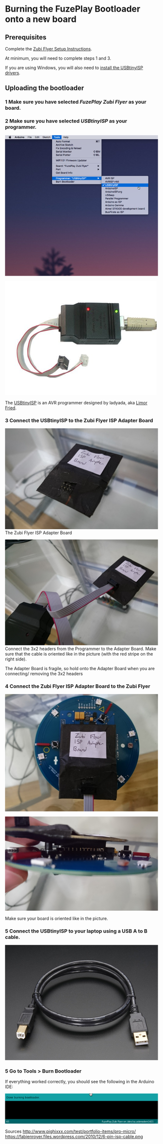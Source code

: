 # Burning the FuzePlay Bootloader onto a new board

## Prerequisites
Complete the [Zubi Flyer Setup Instructions](https://github.com/fuzeplay/flyer-dev-env-setup-instructions/blob/master/README.md).

At minimum, you will need to complete steps 1 and 3.

If you are using Windows, you will also need to [install the USBtinyISP drivers](https://learn.adafruit.com/usbtinyisp/drivers).

## Uploading the bootloader

### 1 Make sure you have selected *FuzePlay Zubi Flyer* as your board.

### 2 Make sure you have selected *USBtinyISP* as your programmer.

![Select the USBtinyISP](https://github.com/fuzeplay/flyer-dev-env-setup-instructions/blob/master/images/select_usb_tiny_isp.png?raw=true!)

![The USBtinyISP](https://github.com/fuzeplay/flyer-dev-env-setup-instructions/blob/master/images/usb_tiny_isp.jpg?raw=true)

The [USBtinyISP](https://learn.adafruit.com/usbtinyisp) is an AVR programmer designed by ladyada, aka [Limor Fried](https://en.wikipedia.org/wiki/Limor_Fried).

### 3 Connect the USBtinyISP to the Zubi Flyer ISP Adapter Board

![Zubi Flyer ISP Adapter Board](https://github.com/fuzeplay/flyer-dev-env-setup-instructions/blob/master/images/adapter.png?raw=true)
The Zubi Flyer ISP Adapter Board

![Connecting the Programmer to the Adapter Board](https://github.com/fuzeplay/flyer-dev-env-setup-instructions/blob/master/images/connect_programmer_to_adapter.png?raw=true)
Connect the 3x2 headers from the Programmer to the Adapter Board. Make sure that the cable is oriented like in the picture (with the red stripe on the right side).

The Adapter Board is fragile, so hold onto the Adapter Board when you are connecting/ removing the 3x2 headers

### 4 Connect the Zubi Flyer ISP Adapter Board to the Zubi Flyer

![Connection View One](https://github.com/fuzeplay/flyer-dev-env-setup-instructions/blob/master/images/connect_adapter_to_board.png?raw=true)


![Connection View Two](https://github.com/fuzeplay/flyer-dev-env-setup-instructions/blob/master/images/connect_adapter_to_board_two.png?raw=true)

Make sure your board is oriented like in the picture.

### 5 Connect the USBtinyISP to your laptop using a USB A to B cable.

![The Cable](https://github.com/fuzeplay/flyer-dev-env-setup-instructions/blob/master/images/usb_tiny_cable.jpg?raw=true)

### 5 Go to Tools > Burn Bootloader

If everything worked correctly, you should see the following in the Arduino IDE:

![Bootloader Burnt Correctly](https://github.com/fuzeplay/flyer-dev-env-setup-instructions/blob/master/images/done_burning.png?raw=true)

Sources
http://www.pighixxx.com/test/portfolio-items/pro-micro/
https://fabienroyer.files.wordpress.com/2010/12/6-pin-isp-cable.png
